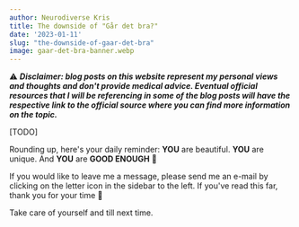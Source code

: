 ```yaml
---
author: Neurodiverse Kris
title: The downside of "Går det bra?"
date: '2023-01-11'
slug: "the-downside-of-gaar-det-bra"
image: gaar-det-bra-banner.webp
---
```


⚠️ ***Disclaimer: blog posts on this website represent my personal views and thoughts and don't provide medical advice. Eventual official resources that I will be referencing in some of the blog posts will have the respective link to the official source where you can find more information on the topic.***

[TODO]

Rounding up, here's your daily reminder: **YOU** are beautiful. **YOU** are unique. And **YOU** are **GOOD ENOUGH** 🌟

If you would like to leave me a message, please send me an e-mail by clicking on the letter icon in the sidebar to the left.
If you've read this far, thank you for your time 💚

Take care of yourself and till next time.
